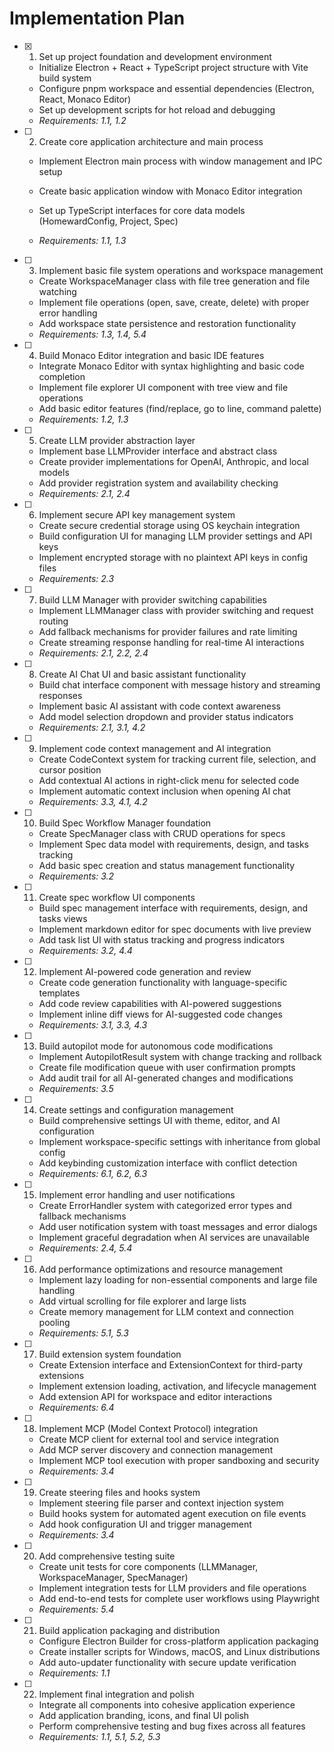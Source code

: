 # Implementation Plan

- [x] 1. Set up project foundation and development environment


  - Initialize Electron + React + TypeScript project structure with Vite build system
  - Configure pnpm workspace and essential dependencies (Electron, React, Monaco Editor)
  - Set up development scripts for hot reload and debugging
  - _Requirements: 1.1, 1.2_




- [ ] 2. Create core application architecture and main process





  - Implement Electron main process with window management and IPC setup
  - Create basic application window with Monaco Editor integration




  - Set up TypeScript interfaces for core data models (HomewardConfig, Project, Spec)
  - _Requirements: 1.1, 1.3_




- [ ] 3. Implement basic file system operations and workspace management

  - Create WorkspaceManager class with file tree generation and file watching
  - Implement file operations (open, save, create, delete) with proper error handling
  - Add workspace state persistence and restoration functionality
  - _Requirements: 1.3, 1.4, 5.4_

- [ ] 4. Build Monaco Editor integration and basic IDE features

  - Integrate Monaco Editor with syntax highlighting and basic code completion
  - Implement file explorer UI component with tree view and file operations
  - Add basic editor features (find/replace, go to line, command palette)
  - _Requirements: 1.2, 1.3_

- [ ] 5. Create LLM provider abstraction layer

  - Implement base LLMProvider interface and abstract class
  - Create provider implementations for OpenAI, Anthropic, and local models
  - Add provider registration system and availability checking
  - _Requirements: 2.1, 2.4_

- [ ] 6. Implement secure API key management system

  - Create secure credential storage using OS keychain integration
  - Build configuration UI for managing LLM provider settings and API keys
  - Implement encrypted storage with no plaintext API keys in config files
  - _Requirements: 2.3_

- [ ] 7. Build LLM Manager with provider switching capabilities

  - Implement LLMManager class with provider switching and request routing
  - Add fallback mechanisms for provider failures and rate limiting
  - Create streaming response handling for real-time AI interactions
  - _Requirements: 2.1, 2.2, 2.4_

- [ ] 8. Create AI Chat UI and basic assistant functionality

  - Build chat interface component with message history and streaming responses
  - Implement basic AI assistant with code context awareness
  - Add model selection dropdown and provider status indicators
  - _Requirements: 2.1, 3.1, 4.2_

- [ ] 9. Implement code context management and AI integration

  - Create CodeContext system for tracking current file, selection, and cursor position
  - Add contextual AI actions in right-click menu for selected code
  - Implement automatic context inclusion when opening AI chat
  - _Requirements: 3.3, 4.1, 4.2_

- [ ] 10. Build Spec Workflow Manager foundation

  - Create SpecManager class with CRUD operations for specs
  - Implement Spec data model with requirements, design, and tasks tracking
  - Add basic spec creation and status management functionality
  - _Requirements: 3.2_

- [ ] 11. Create spec workflow UI components

  - Build spec management interface with requirements, design, and tasks views
  - Implement markdown editor for spec documents with live preview
  - Add task list UI with status tracking and progress indicators
  - _Requirements: 3.2, 4.4_

- [ ] 12. Implement AI-powered code generation and review

  - Create code generation functionality with language-specific templates
  - Add code review capabilities with AI-powered suggestions
  - Implement inline diff views for AI-suggested code changes
  - _Requirements: 3.1, 3.3, 4.3_

- [ ] 13. Build autopilot mode for autonomous code modifications

  - Implement AutopilotResult system with change tracking and rollback
  - Create file modification queue with user confirmation prompts
  - Add audit trail for all AI-generated changes and modifications
  - _Requirements: 3.5_

- [ ] 14. Create settings and configuration management

  - Build comprehensive settings UI with theme, editor, and AI configuration
  - Implement workspace-specific settings with inheritance from global config
  - Add keybinding customization interface with conflict detection
  - _Requirements: 6.1, 6.2, 6.3_

- [ ] 15. Implement error handling and user notifications

  - Create ErrorHandler system with categorized error types and fallback mechanisms
  - Add user notification system with toast messages and error dialogs
  - Implement graceful degradation when AI services are unavailable
  - _Requirements: 2.4, 5.4_

- [ ] 16. Add performance optimizations and resource management

  - Implement lazy loading for non-essential components and large file handling
  - Add virtual scrolling for file explorer and large lists
  - Create memory management for LLM context and connection pooling
  - _Requirements: 5.1, 5.3_

- [ ] 17. Build extension system foundation

  - Create Extension interface and ExtensionContext for third-party extensions
  - Implement extension loading, activation, and lifecycle management
  - Add extension API for workspace and editor interactions
  - _Requirements: 6.4_

- [ ] 18. Implement MCP (Model Context Protocol) integration

  - Create MCP client for external tool and service integration
  - Add MCP server discovery and connection management
  - Implement MCP tool execution with proper sandboxing and security
  - _Requirements: 3.4_

- [ ] 19. Create steering files and hooks system

  - Implement steering file parser and context injection system
  - Build hooks system for automated agent execution on file events
  - Add hook configuration UI and trigger management
  - _Requirements: 3.4_

- [ ] 20. Add comprehensive testing suite

  - Create unit tests for core components (LLMManager, WorkspaceManager, SpecManager)
  - Implement integration tests for LLM providers and file operations
  - Add end-to-end tests for complete user workflows using Playwright
  - _Requirements: 5.4_

- [ ] 21. Build application packaging and distribution

  - Configure Electron Builder for cross-platform application packaging
  - Create installer scripts for Windows, macOS, and Linux distributions
  - Add auto-updater functionality with secure update verification
  - _Requirements: 1.1_

- [ ] 22. Implement final integration and polish
  - Integrate all components into cohesive application experience
  - Add application branding, icons, and final UI polish
  - Perform comprehensive testing and bug fixes across all features
  - _Requirements: 1.1, 5.1, 5.2, 5.3_
